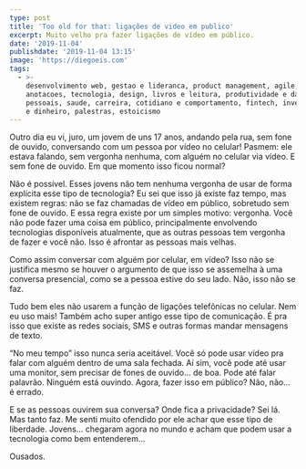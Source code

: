 ```yaml
---
type: post
title: 'Too old for that: ligações de video em publico'
excerpt: Muito velho pra fazer ligações de vídeo em público.
date: '2019-11-04'
publishdate: '2019-11-04 13:15'
image: 'https://diegoeis.com'
tags:
  - >-
    desenvolvimento web, gestao e lideranca, product management, agile,
    anotacoes, tecnologia, design, livros e leitura, produtividade e dados
    pessoais, saude, carreira, cotidiano e comportamento, fintech, investimento
    e dinheiro, palestras, estoicismo
---
```

Outro dia eu vi, juro, um jovem de uns 17 anos, andando pela rua, sem fone de ouvido, conversando com um pessoa por vídeo no celular! Pasmem: ele estava falando, sem vergonha nenhuma, com alguém no celular via vídeo. E sem fone de ouvido. Em que momento isso ficou normal?

Não é possível. Esses jovens não tem nenhuma vergonha de usar de forma explícita esse tipo de tecnologia? Eu sei que isso já existe faz tempo, mas existem regras: não se faz chamadas de vídeo em público, sobretudo sem fone de ouvido. E essa regra existe por um simples motivo: vergonha. Você não pode fazer uma coisa em público, principalmente envolvendo tecnologias disponíveis atualmente, que as outras pessoas tem vergonha de fazer e você não. Isso é afrontar as pessoas mais velhas.

Como assim conversar com alguém por celular, em vídeo? Isso não se justifica mesmo se houver o argumento de que isso se assemelha à uma conversa presencial, como se a pessoa estive do seu lado. Não, isso não se faz.

Tudo bem eles não usarem a função de ligações telefônicas no celular. Nem eu uso mais! Também acho super antigo esse tipo de comunicação. É pra isso que existe as redes sociais, SMS e outras formas mandar mensagens de texto. 

“No meu tempo” isso nunca seria aceitável. Você só pode usar vídeo pra falar com alguém dentro de uma sala fechada. Aí sim, você pode até usar uma monitor, sem precisar de fones de ouvido... de boa. Pode até falar palavrão. Ninguém está ouvindo. Agora, fazer isso em público? Não, não... é errado.

E se as pessoas ouvirem sua conversa? Onde fica a privacidade? Sei lá. Mas tanto faz. Me senti muito ofendido por ele achar que esse tipo de liberdade. Jovens... chegaram agora no mundo e acham que podem usar a tecnologia como bem entenderem...

Ousados.

